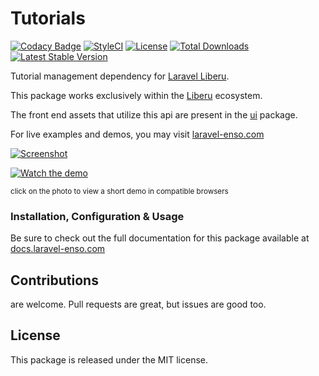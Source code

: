 # Tutorials

[![Codacy Badge](https://app.codacy.com/project/badge/Grade/a5b617aafcc24ff1a3da6c99c343e1bd)](https://www.codacy.com/gh/laravel-enso/tutorials?utm_source=github.com&amp;utm_medium=referral&amp;utm_content=laravel-enso/tutorials&amp;utm_campaign=Badge_Grade) 
[![StyleCI](https://github.styleci.io/repos/85628545/shield?branch=master)](https://github.styleci.io/repos/85628545)
[![License](https://poser.pugx.org/laravel-enso/tutorials/license)](https://packagist.org/packages/laravel-enso/tutorials)
[![Total Downloads](https://poser.pugx.org/laravel-enso/tutorials/downloads)](https://packagist.org/packages/laravel-enso/tutorials)
[![Latest Stable Version](https://poser.pugx.org/laravel-enso/tutorials/version)](https://packagist.org/packages/laravel-enso/tutorials)

Tutorial management dependency for [Laravel Liberu](https://github.com/laravel-enso/Liberu).

This package works exclusively within the [Liberu](https://github.com/laravel-enso/Liberu) ecosystem.

The front end assets that utilize this api are present in the [ui](https://github.com/enso-ui/ui) package.

For live examples and demos, you may visit [laravel-enso.com](https://www.laravel-enso.com)

[![Screenshot](https://laravel-enso.github.io/tutorials/screenshots/bulma_023_thumb.png)](https://laravel-enso.github.io/tutorials/screenshots/bulma_023.png)

[![Watch the demo](https://laravel-enso.github.io/tutorials/screenshots/bulma_026_thumb.png)](https://laravel-enso.github.io/tutorials/videos/bulma_demo_01.webm)

<sup>click on the photo to view a short demo in compatible browsers</sup>

### Installation, Configuration & Usage

Be sure to check out the full documentation for this package available at [docs.laravel-enso.com](https://docs.laravel-enso.com/backend/tutorials.html)

## Contributions

are welcome. Pull requests are great, but issues are good too.

## License

This package is released under the MIT license.
